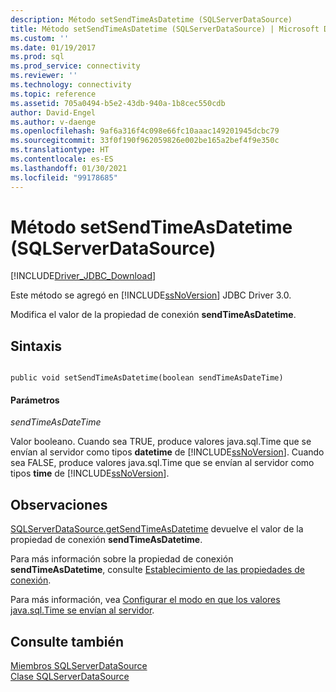```yaml
---
description: Método setSendTimeAsDatetime (SQLServerDataSource)
title: Método setSendTimeAsDatetime (SQLServerDataSource) | Microsoft Docs
ms.custom: ''
ms.date: 01/19/2017
ms.prod: sql
ms.prod_service: connectivity
ms.reviewer: ''
ms.technology: connectivity
ms.topic: reference
ms.assetid: 705a0494-b5e2-43db-940a-1b8cec550cdb
author: David-Engel
ms.author: v-daenge
ms.openlocfilehash: 9af6a316f4c098e66fc10aaac149201945dcbc79
ms.sourcegitcommit: 33f0f190f962059826e002be165a2bef4f9e350c
ms.translationtype: HT
ms.contentlocale: es-ES
ms.lasthandoff: 01/30/2021
ms.locfileid: "99178685"
---
```

# <a name="setsendtimeasdatetime-method-sqlserverdatasource"></a>Método setSendTimeAsDatetime (SQLServerDataSource)
[!INCLUDE[Driver_JDBC_Download](../../../includes/driver_jdbc_download.md)]

  Este método se agregó en [!INCLUDE[ssNoVersion](../../../includes/ssnoversion-md.md)] JDBC Driver 3.0.  
  
 Modifica el valor de la propiedad de conexión **sendTimeAsDatetime**.  
  
## <a name="syntax"></a>Sintaxis  
  
```  
  
public void setSendTimeAsDatetime(boolean sendTimeAsDateTime)  
```  
  
#### <a name="parameters"></a>Parámetros  
 *sendTimeAsDateTime*  
  
 Valor booleano. Cuando sea TRUE, produce valores java.sql.Time que se envían al servidor como tipos  **datetime** de [!INCLUDE[ssNoVersion](../../../includes/ssnoversion-md.md)]. Cuando sea FALSE, produce valores java.sql.Time que se envían al servidor como tipos  **time** de [!INCLUDE[ssNoVersion](../../../includes/ssnoversion-md.md)].  
  
## <a name="remarks"></a>Observaciones  
 [SQLServerDataSource.getSendTimeAsDatetime](../../../connect/jdbc/reference/getsendtimeasdatetime-method-sqlserverdatasource.md) devuelve el valor de la propiedad de conexión **sendTimeAsDatetime**.  
  
 Para más información sobre la propiedad de conexión **sendTimeAsDatetime**, consulte [Establecimiento de las propiedades de conexión](../../../connect/jdbc/setting-the-connection-properties.md).  
  
 Para más información, vea [Configurar el modo en que los valores java.sql.Time se envían al servidor](../../../connect/jdbc/configuring-how-java-sql-time-values-are-sent-to-the-server.md).  
  
## <a name="see-also"></a>Consulte también  
 [Miembros SQLServerDataSource](../../../connect/jdbc/reference/sqlserverdatasource-members.md)   
 [Clase SQLServerDataSource](../../../connect/jdbc/reference/sqlserverdatasource-class.md)  
  
  
